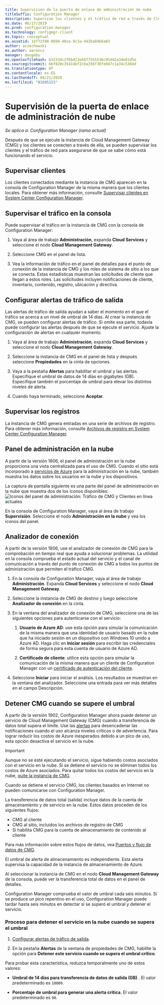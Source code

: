 ```yaml
---
title: Supervisión de la puerta de enlace de administración de nube
titleSuffix: Configuration Manager
description: Supervise los clientes y el tráfico de red a través de Cloud Management Gateway (CMG).
ms.date: 06/17/2019
ms.prod: configuration-manager
ms.technology: configmgr-client
ms.topic: conceptual
ms.assetid: 15f72f80-9850-40ce-9c3a-443ba04b6a03
author: aczechowski
ms.author: aaroncz
manager: dougeby
ms.openlocfilehash: b3233dc2f6bd13e56f7555536c95d42a34e01d5e
ms.sourcegitcommit: bbf820c35414bf2cba356f30fe047c1a34c5384d
ms.translationtype: HT
ms.contentlocale: es-ES
ms.lasthandoff: 04/21/2020
ms.locfileid: "81695153"
---
```

# <a name="monitor-cloud-management-gateway"></a>Supervisión de la puerta de enlace de administración de nube

*Se aplica a: Configuration Manager (rama actual)*

Después de que se ejecute la instancia de Cloud Management Gateway (CMG) y los clientes se conecten a través de ella, se pueden supervisar los clientes y el tráfico de red para asegurarse de que se sabe cómo está funcionando el servicio.


## <a name="monitor-clients"></a>Supervisar clientes

Los clientes conectados mediante la instancia de CMG aparecen en la consola de Configuration Manager de la misma manera que los clientes locales. Para obtener más información, consulte [Supervisar clientes en System Center Configuration Manager](../monitor-clients.md).


## <a name="monitor-traffic-in-the-console"></a>Supervisar el tráfico en la consola

Puede supervisar el tráfico en la instancia de CMG con la consola de Configuration Manager:

1. Vaya al área de trabajo **Administración**, expanda **Cloud Services** y seleccione el nodo **Cloud Management Gateway**.  

2. Seleccione CMG en el panel de lista.  

3. Vea la información de tráfico en el panel de detalles para el punto de conexión de la instancia de CMG y los roles de sistema de sitio a los que se conecta. Estas estadísticas muestran las solicitudes de cliente que llegan a estos roles. Las solicitudes incluyen notificaciones de cliente, inventario, contenido, registro, ubicación y directiva.<!-- SCCMDocs#1208 -->

## <a name="set-up-outbound-traffic-alerts"></a>Configurar alertas de tráfico de salida

Las alertas de tráfico de salida ayudan a saber el momento en el que el tráfico se acerca a un nivel de umbral de 14 días. Al crear la instancia de CMG, se pueden configurar alertas de tráfico. Si omite esa parte, todavía puede configurar las alertas después de que se ejecute el servicio. Ajuste la configuración de alertas en cualquier momento.

1. Vaya al área de trabajo **Administración**, expanda **Cloud Services** y seleccione el nodo **Cloud Management Gateway**.  

2. Seleccione la instancia de CMG en el panel de lista y después seleccione **Propiedades** en la cinta de opciones.  

3. Vaya a la pestaña **Alertas** para habilitar el umbral y las alertas. Especifique el umbral de datos de 14 días en gigabytes (GB). Especifique también el porcentaje de umbral para elevar los distintos niveles de alerta.  

4. Cuando haya terminado, seleccione **Aceptar**.  


## <a name="monitor-logs"></a>Supervisar los registros

La instancia de CMG genera entradas en una serie de archivos de registro. Para obtener más información, consulte [Archivos de registro en System Center Configuration Manager](../../../plan-design/hierarchy/log-files.md#cloud-management-gateway).


## <a name="cloud-management-dashboard"></a>Panel de administración en la nube

<!--1358461-->
A partir de la versión 1806, el panel de administración en la nube proporciona una vista centralizada para el uso de CMG. Cuando el sitio está incorporado a [servicios de Azure](../../../servers/deploy/configure/azure-services-wizard.md) para la administración en la nube, también muestra los datos sobre los usuarios en la nube y los dispositivos.  

La captura de pantalla siguiente es una parte del panel de administración en la nube que muestra dos de los iconos disponibles:  
![Iconos del panel de administración: Tráfico de CMG y Clientes en línea actuales](media/1358461-cmg-dashboard.png)

En la consola de Configuration Manager, vaya al área de trabajo **Supervisión**. Seleccione el nodo **Administración en la nube** y vea los iconos del panel.  


## <a name="connection-analyzer"></a>Analizador de conexión

A partir de la versión 1806, use el analizador de conexión de CMG para la comprobación en tiempo real que ayuda a solucionar problemas. La utilidad en la consola comprueba el estado actual del servicio y el canal de comunicación a través del punto de conexión de CMG a todos los puntos de administración que permiten el tráfico CMG.

1. En la consola de Configuration Manager, vaya al área de trabajo **Administración**. Expanda **Cloud Services** y seleccione el nodo **Cloud Management Gateway**.  

2. Seleccione la instancia de CMG de destino y luego seleccione **Analizador de conexión** en la cinta.  

3. En la ventana del analizador de conexión de CMG, seleccione una de las siguientes opciones para autenticarse con el servicio:  

     1. **Usuario de Azure AD**: use esta opción para simular la comunicación de la misma manera que una identidad de usuario basado en la nube que ha iniciado sesión en un dispositivo con Windows 10 unido a Azure AD. Haga clic en **Iniciar sesión** para escribir las credenciales de forma segura para esta cuenta de usuario de Azure AD.  

     2. **Certificado de cliente**: utilice esta opción para simular la comunicación de la misma manera que un cliente de Configuration Manager con un [certificado de autenticación del cliente](certificates-for-cloud-management-gateway.md#bkmk_clientauth).  

4. Seleccione **Iniciar** para iniciar el análisis. Los resultados se muestran en la ventana del analizador. Seleccione una entrada para ver más detalles en el campo Descripción.  


## <a name="stop-cmg-when-it-exceeds-threshold"></a><a name="bkmk_stop"></a> Detener CMG cuando se supere el umbral

<!--3735092-->
A partir de la versión 1902, Configuration Manager ahora puede detener un servicio de Cloud Management Gateway (CMG) cuando a transferencia de datos total supera el límite. Use las [alertas](#set-up-outbound-traffic-alerts) para desencadenar las notificaciones cuando el uso alcanza niveles críticos o de advertencia. Para lograr reducir los costos de Azure inesperados debido a un pico de uso, esta opción desactiva el servicio en la nube.

> [!Important]  
> Aunque no se esté ejecutando el servicio, sigue habiendo costos asociados con el servicio en la nube. Si se detiene el servicio no se eliminan todos los costos de Azure asociados. Para quitar todos los costos del servicio en la nube, [quite la instancia de CMG](setup-cloud-management-gateway.md#modify-a-cmg).  
>
> Cuando se detiene el servicio CMG, los clientes basados en Internet no pueden comunicarse con Configuration Manager.  

La transferencia de datos total (salida) incluye datos de la cuenta de almacenamiento y de servicio en la nube. Estos datos proceden de los siguientes flujos:

- CMG al cliente  
- CMG al sitio, incluidos los archivos de registro de CMG  
- Si habilita CMG para la cuenta de almacenamiento de contenido al cliente  

Para más información sobre estos flujos de datos, vea [Puertos y flujo de datos de CMG](plan-cloud-management-gateway.md#ports-and-data-flow).

El umbral de alerta de almacenamiento es independiente. Esta alerta supervisa la capacidad de la instancia de almacenamiento de Azure.

Al seleccionar la instancia de CMG en el nodo **Cloud Management Gateway** de la consola, puede ver la transferencia total de datos en el panel de detalles.

Configuration Manager comprueba el valor de umbral cada seis minutos. Si se produce un pico repentino en el uso, Configuration Manager puede tardar hasta seis minutos en detectar si se superó el umbral y detener el servicio.

### <a name="process-to-stop-the-cloud-service-when-it-exceeds-threshold"></a>Proceso para detener el servicio en la nube cuando se supera el umbral

1. [Configurar alertas de tráfico de salida](#set-up-outbound-traffic-alerts).  

2. En la pestaña **Alertas** de la ventana de propiedades de CMG, habilite la opción para **Detener este servicio cuando se supera el umbral crítico**.  

Para probar esta característica, reduzca temporalmente uno de estos valores:  

- **Umbral de 14 días para transferencia de datos de salida (GB)** . El valor predeterminado es `10000`.  

- **Porcentaje de umbral para generar una alerta crítica**. El valor predeterminado es `90`.  
